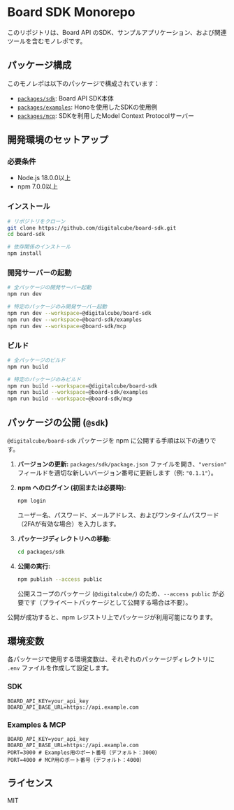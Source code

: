 # Board SDK Monorepo

このリポジトリは、Board API のSDK、サンプルアプリケーション、および関連ツールを含むモノレポです。

## パッケージ構成

このモノレポは以下のパッケージで構成されています：

- [`packages/sdk`](./packages/sdk): Board API SDK本体
- [`packages/examples`](./packages/examples): Honoを使用したSDKの使用例
- [`packages/mcp`](./packages/mcp): SDKを利用したModel Context Protocolサーバー

## 開発環境のセットアップ

### 必要条件

- Node.js 18.0.0以上
- npm 7.0.0以上

### インストール

```bash
# リポジトリをクローン
git clone https://github.com/digitalcube/board-sdk.git
cd board-sdk

# 依存関係のインストール
npm install
```

### 開発サーバーの起動

```bash
# 全パッケージの開発サーバー起動
npm run dev

# 特定のパッケージのみ開発サーバー起動
npm run dev --workspace=@digitalcube/board-sdk
npm run dev --workspace=@board-sdk/examples
npm run dev --workspace=@board-sdk/mcp
```

### ビルド

```bash
# 全パッケージのビルド
npm run build

# 特定のパッケージのみビルド
npm run build --workspace=@digitalcube/board-sdk
npm run build --workspace=@board-sdk/examples
npm run build --workspace=@board-sdk/mcp
```

## パッケージの公開 (`@sdk`)

`@digitalcube/board-sdk` パッケージを npm に公開する手順は以下の通りです。

1.  **バージョンの更新:**
    `packages/sdk/package.json` ファイルを開き、`"version"` フィールドを適切な新しいバージョン番号に更新します（例: `"0.1.1"`）。

2.  **npm へのログイン (初回または必要時):**
    ```bash
    npm login
    ```
    ユーザー名、パスワード、メールアドレス、およびワンタイムパスワード（2FAが有効な場合）を入力します。

3.  **パッケージディレクトリへの移動:**
    ```bash
    cd packages/sdk
    ```

4.  **公開の実行:**
    ```bash
    npm publish --access public
    ```
    公開スコープのパッケージ (`@digitalcube/`) のため、`--access public` が必要です（プライベートパッケージとして公開する場合は不要）。

公開が成功すると、npm レジストリ上でパッケージが利用可能になります。

## 環境変数

各パッケージで使用する環境変数は、それぞれのパッケージディレクトリに `.env` ファイルを作成して設定します。

### SDK

```
BOARD_API_KEY=your_api_key
BOARD_API_BASE_URL=https://api.example.com
```

### Examples & MCP

```
BOARD_API_KEY=your_api_key
BOARD_API_BASE_URL=https://api.example.com
PORT=3000 # Examples用のポート番号（デフォルト：3000）
PORT=4000 # MCP用のポート番号（デフォルト：4000）
```

## ライセンス

MIT 
